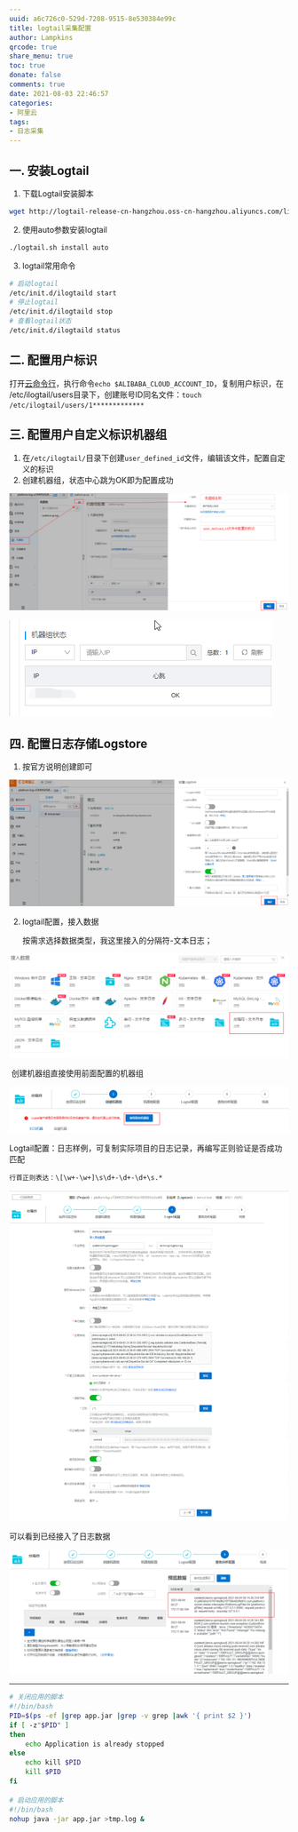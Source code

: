 ```yaml
---
uuid: a6c726c0-529d-7208-9515-8e530384e99c
title: logtail采集配置
author: Lampkins
qrcode: true
share_menu: true
toc: true
donate: false
comments: true
date: 2021-08-03 22:46:57
categories:
- 阿里云
tags:
- 日志采集
---
```


## 一. 安装Logtail

1. 下载Logtail安装脚本

```bash
wget http://logtail-release-cn-hangzhou.oss-cn-hangzhou.aliyuncs.com/linux64/logtail.sh -O logtail.sh;chmod 755 logtail.sh
```

2. 使用auto参数安装logtail

```bash
./logtail.sh install auto
```

3. logtail常用命令

```bash
# 启动logtail
/etc/init.d/ilogtaild start
# 停止logtail
/etc/init.d/ilogtaild stop
# 查看logtail状态
/etc/init.d/ilogtaild status

```

## 二. 配置用户标识

打开[云命令行](https://shell.aliyun.com/?spm=a2c4g.11186623.2.10.56471727wJd6GR)，执行命令`echo $ALIBABA_CLOUD_ACCOUNT_ID`，复制用户标识，在 /etc/ilogtail/users目录下，创建账号ID同名文件：`touch /etc/ilogtail/users/1*************`

## 三. 配置用户自定义标识机器组

1. 在`/etc/ilogtail/`目录下创建`user_defined_id`文件，编辑该文件，配置自定义的标识
2. 创建机器组，状态中心跳为OK即为配置成功

![image-20210803235223988](logtail采集配置/image-20210803235223988.png)

![image-20210803235353431](logtail采集配置/image-20210803235353431.png)

## 四. 配置日志存储Logstore

1. 按官方说明创建即可

![image-20210803235841584](logtail采集配置/image-20210803235841584.png)

2. logtail配置，接入数据

   按需求选择数据类型，我这里接入的分隔符-文本日志；

![image-20210804000219705](logtail采集配置/image-20210804000219705.png)

​	创建机器组直接使用前面配置的机器组

![image-20210804000411775](logtail采集配置/image-20210804000411775.png)

​	Logtail配置：日志样例，可复制实际项目的日志记录，再编写正则验证是否成功匹配

```
行首正则表达：\[\w+-\w+]\s\d+-\d+-\d+\s.*
```

![image-20210804002203581](logtail采集配置/image-20210804002203581.png)

可以看到已经接入了日志数据

![image-20210804003003880](logtail采集配置/image-20210804003003880.png)

-----------------------------------------------------

```bash
# 关闭应用的脚本
#!/bin/bash
PID=$(ps -ef |grep app.jar |grep -v grep |awk '{ print $2 }')
if [ -z"$PID" ]
then
    echo Application is already stopped
else
    echo kill $PID
    kill $PID
fi

# 启动应用的脚本
#!/bin/bash
nohup java -jar app.jar >tmp.log &
```

<script>
    let imgs = document.getElementsByTagName('img');
    for (let img of imgs) {
        img.setAttribute('class', 'fancybox');
    }
</script>